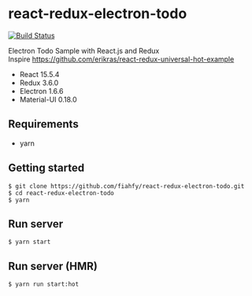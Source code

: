 # react-redux-electron-todo
[![Build Status](https://travis-ci.org/fiahfy/react-redux-electron-todo.svg?branch=master)](https://travis-ci.org/fiahfy/react-redux-electron-todo)

Electron Todo Sample with React.js and Redux  
Inspire <https://github.com/erikras/react-redux-universal-hot-example>

* React 15.5.4
* Redux 3.6.0
* Electron 1.6.6
* Material-UI 0.18.0

## Requirements
* yarn

## Getting started
```
$ git clone https://github.com/fiahfy/react-redux-electron-todo.git
$ cd react-redux-electron-todo
$ yarn
```

## Run server
```
$ yarn start
```

## Run server (HMR)
```
$ yarn run start:hot
```
